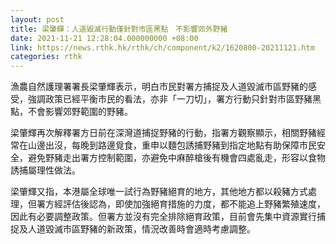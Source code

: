 ```yaml
---
layout: post
title: 梁肇輝：人道毀滅行動僅針對市區黑點　不影響郊外野豬
date: 2021-11-21 12:28:04.000000000 +08:00
link: https://news.rthk.hk/rthk/ch/component/k2/1620800-20211121.htm
categories: rthk
---
```


漁農自然護理署署長梁肇輝表示，明白市民對署方捕捉及人道毀滅市區野豬的感受，強調政策已經平衡市民的看法，亦非「一刀切」，署方行動只針對市區野豬黑點，不會影響郊野範圍的野豬。

梁肇輝再次解釋署方日前在深灣道捕捉野豬的行動，指署方觀察顯示，相關野豬經常在山邊出沒，每晚到路邊覓食，重申以麵包誘捕野豬到指定地點有助保障市民安全，避免野豬走出署方控制範圍，亦避免中麻醉槍後有機會四處亂走，形容以食物誘捕屬理性做法。

梁肇輝又指，本港屬全球唯一試行為野豬絕育的地方，其他地方都以殺豬方式處理，但署方經評估後認為，即使加強絕育措施的力度，都不能追上野豬繁殖速度，因此有必要調整政策。但署方並沒有完全排除絕育政策，目前會先集中資源實行捕捉及人道毀滅市區野豬的新政策，情況改善時會適時考慮調整。
